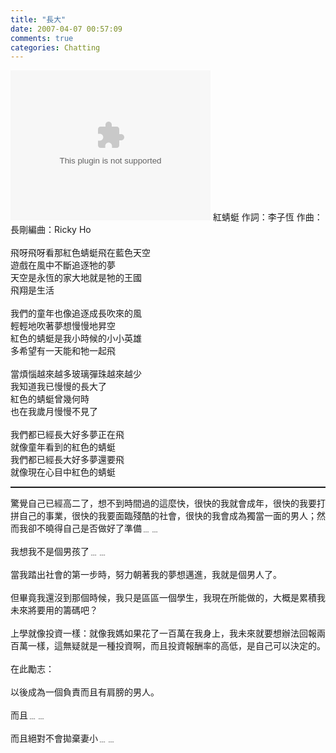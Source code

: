 ```yaml
---
title: "長大"
date: 2007-04-07 00:57:09
comments: true
categories: Chatting
---
```

<object classid="CLSID:6BF52A52-394A-11d3-B153-00C04F79FAA6" codebase="http://www.microsoft.com/ntserver/netshow/download/en/nsmp2inf.cab#Version=5,1,51,415" id="msplayer" type="application/x-oleobject" standby="Loading Microsoft Media Player components..." name="msplayer" width="320" height="240"> <param name="AllowChangeDisplaySize" value="1"> <param name="AutoStart" value="1"> <param name="AutoSize" value="0"> <param name="AnimationAtStart" value="1"> <param name="ClickToPlay" value="1"> <param name="EnableContextMenu" value="0"> <param name="EnablePositionControls" value="1"> <param name="EnableFullScreenControls" value="1"> <param name="URL" value="http://9.mms.blog.xuite.net/9/a/8/f/10971305/blog_112520/dv/10942929/10942929.mp3"> <param name="ShowControls" value="1"> <param name="ShowAudioControls" value="1"> <param name="ShowDisplay" value="0"> <param name="ShowGotoBar" value="0"> <param name="ShowPositionControls" value="1"> <param name="ShowStatusBar" value="1"> <param name="ShowTracker" value="1"> <embed src="http://9.mms.blog.xuite.net/9/a/8/f/10971305/blog_112520/dv/10942929/10942929.mp3" type="video/x-ms-wmv" width="320" height="240" autostart="1" showcontrols="0" autosize="0" animationatstart="1" clicktoplay="1" enablecontextmenu="0" enablepositioncontrols="1" enablefullscreencontrols="1" showaudiocontrols="1" showdisplay="0" showgotobar="0" showpositioncontrols="1" showstatusbar="1" showtracker="1"> </object>
<span style="font-weight: bold;"></span>紅蜻蜓    作詞：李子恆    作曲：長剛編曲：Ricky Ho<br /><br />飛呀飛呀看那紅色蜻蜓飛在藍色天空<br />遊戲在風中不斷追逐牠的夢<br />天空是永恆的家大地就是牠的王國<br />飛翔是生活<br /><br />我們的童年也像追逐成長吹來的風<br />輕輕地吹著夢想慢慢地昇空<br />紅色的蜻蜓是我小時候的小小英雄<br />多希望有一天能和牠一起飛<br /><br />當煩惱越來越多玻璃彈珠越來越少<br />我知道我已慢慢的長大了<br />紅色的蜻蜓曾幾何時<br />也在我歲月慢慢不見了<br /><br />我們都已經長大好多夢正在飛<br />就像童年看到的紅色的蜻蜓<br />我們都已經長大好多夢還要飛<br />就像現在心目中紅色的蜻蜓<br /><hr style="width: 100%; height: 2px;" />驚覺自己已經高二了，想不到時間過的這麼快，很快的我就會成年，很快的我要打拼自己的事業，很快的我要面臨殘酷的社會，很快的我會成為獨當一面的男人；然而我卻不曉得自己是否做好了準備﹍﹍<br /><br />我想我不是個男孩了﹍﹍<br /><br />當我踏出社會的第一步時，努力朝著我的夢想邁進，我就是個男人了。<br /><br />但畢竟我還沒到那個時候，我只是區區一個學生，我現在所能做的，大概是累積我未來將要用的籌碼吧？<br /><br />上學就像投資一樣：就像我媽如果花了一百萬在我身上，我未來就要想辦法回報兩百萬一樣，這無疑就是一種投資啊，而且投資報酬率的高低，是自己可以決定的。<br /><br />在此勵志：<br /><br />以後成為一個負責而且有肩膀的男人。<br /><br />而且﹍﹍<br /><br />而且絕對不會拋棄妻小﹍﹍<br />
